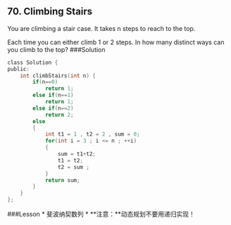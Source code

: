 ## 70. Climbing Stairs 
You are climbing a stair case. It takes n steps to reach to the top.

Each time you can either climb 1 or 2 steps. In how many distinct ways can you climb to the top?
###Solution
```C
class Solution {
public:
    int climbStairs(int n) {
        if(n==0)
            return 1;
        else if(n==1)
            return 1;
        else if(n==2)
            return 2;
        else
        {
            int t1 = 1 , t2 = 2 , sum = 0;
            for(int i = 3 ; i <= n ; ++i)
            {
                sum = t1+t2;
                t1 = t2;
                t2 = sum ;
            }
            return sum;
        }
    }
};
```
###Lesson
* 
斐波纳契数列
* 
**注意：**动态规划不要用递归实现！